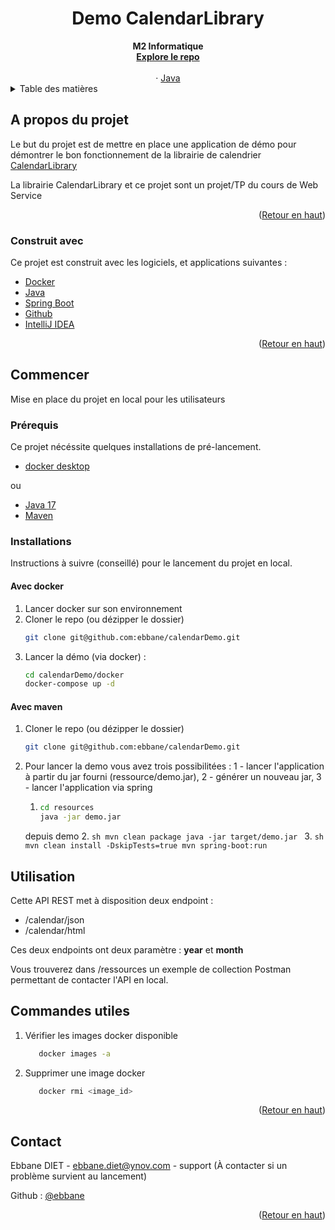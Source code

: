 <h1 align="center">Demo CalendarLibrary</h1>

  <div align="center">
    <strong>M2 Informatique</strong>
    <br />
    <a href="https://github.com/ebbane/calendarDemo"><strong>Explore le repo</strong></a>
    <br />
    <br />
    ·
    <a href="https://www.java.com/fr/">Java</a>
  </div>



<!-- TABLE OF CONTENTS -->
<details>
  <summary>Table des matières</summary>
  <ol>
    <li>
      <a href="#a-propos-du-projet">A propos du projet</a>
      <ul>
        <li><a href="#construit-avec">Construit avec</a></li>
      </ul>
    </li>
    <li>
      <a href="#commencer">Commencer</a>
      <ul>
        <li><a href="#prérequis">Prérequis</a></li>
        <li><a href="#installations">Installations</a></li>
      </ul>
    </li>
    <li>
      <a href="#commandes-utiles">Commandes utiles</a>
    </li>
    <li>
      <a href="#contact">Contact</a>
    </li>
  </ol>
</details>



## A propos du projet

Le but du projet est de mettre en place une application de démo pour démontrer le bon fonctionnement de la librairie de calendrier [CalendarLibrary](https://github.com/ebbane/calendarLibrary)

La librairie CalendarLibrary et ce projet sont un projet/TP du cours de Web Service

<p align="right">(<a href="#top">Retour en haut</a>)</p>


### Construit avec

Ce projet est construit avec les logiciels, et applications suivantes :

* [Docker](https://www.docker.com/)
* [Java](https://www.java.com/fr/)
* [Spring Boot](https://spring.io/projects/spring-boot)
* [Github](https://github.com/)
* [IntelliJ IDEA](https://www.jetbrains.com/fr-fr/idea/)

<p align="right">(<a href="#top">Retour en haut</a>)</p>


## Commencer

Mise en place du projet en local pour les utilisateurs

### Prérequis

Ce projet nécéssite quelques installations de pré-lancement.

* [docker desktop](https://docs.docker.com/desktop/)

ou
* [Java 17](https://www.java.com/fr/download/)
* [Maven](https://maven.apache.org/install.html)


### Installations

Instructions à suivre (conseillé) pour le lancement du projet en local.

#### Avec docker

1. Lancer docker sur son environnement
2. Cloner le repo (ou dézipper le dossier)
   ```sh
   git clone git@github.com:ebbane/calendarDemo.git
   ```
3. Lancer la démo (via docker) :
   ```sh
   cd calendarDemo/docker
   docker-compose up -d
   ```

#### Avec maven 

1. Cloner le repo (ou dézipper le dossier)
   ```sh
   git clone git@github.com:ebbane/calendarDemo.git
   ```

2. Pour lancer la demo vous avez trois possibilitées : 1 - lancer l'application à partir du jar
   fourni (ressource/demo.jar), 2 - générer un nouveau jar, 3 - lancer l'application via spring

    1. ````sh
       cd resources
       java -jar demo.jar
       ````
   depuis demo
    2. ````sh
       mvn clean package
       java -jar target/demo.jar
       ````
    3. ```` sh
       mvn clean install -DskipTests=true
       mvn spring-boot:run
       ````


## Utilisation
Cette API REST met à disposition deux endpoint :
- /calendar/json
- /calendar/html

Ces deux endpoints ont deux paramètre : **year** et **month** 

Vous trouverez dans /ressources un exemple de collection Postman permettant de contacter l'API en local.
    


## Commandes utiles

1. Vérifier les images docker disponible
   ```sh
      docker images -a
    ```
3. Supprimer une image docker
   ```sh
      docker rmi <image_id>
    ```

<p align="right">(<a href="#top">Retour en haut</a>)</p>

## Contact

Ebbane DIET - ebbane.diet@ynov.com - support (À contacter si un problème survient au lancement)

Github : [@ebbane](https://github.com/ebbane)

<p align="right">(<a href="#top">Retour en haut</a>)</p>
